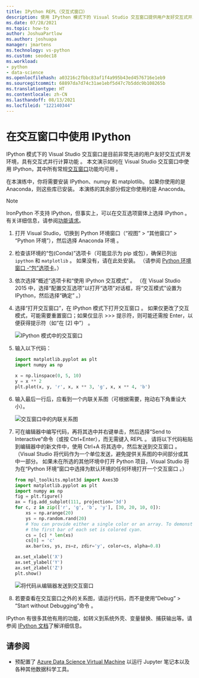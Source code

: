 ```yaml
---
title: IPython REPL（交互式窗口）
description: 使用 IPython 模式下的 Visual Studio 交互窗口提供用户友好交互式开发环境，并具有交互式并行计算功能。
ms.date: 07/28/2021
ms.topic: how-to
author: JoshuaPartlow
ms.author: joshuapa
manager: jmartens
ms.technology: vs-python
ms.custom: seodec18
ms.workload:
- python
- data-science
ms.openlocfilehash: a03216c2fbbc83af1f4a995b43ed4576716e1eb9
ms.sourcegitcommit: 68897da7d74c31ae1ebf5d47c7b5ddc9b108265b
ms.translationtype: HT
ms.contentlocale: zh-CN
ms.lasthandoff: 08/13/2021
ms.locfileid: "122140344"
---
```

# <a name="use-ipython-in-the-interactive-window"></a>在交互窗口中使用 IPython

IPython 模式下的 Visual Studio 交互窗口是目前非常先进的用户友好交互式开发环境，具有交互式并行计算功能  。 本文演示如何在 Visual Studio 交互窗口中使用 IPython，其中所有常规[交互窗口](python-interactive-repl-in-visual-studio.md)功能均可用  。

在本演练中，你将需要安装 IPython、numpy 和 matplotlib。 如果你使用的是 Anaconda，则这些库已安装。 本演练的其余部分假定你使用的是 Anaconda。

> [!Note]
> IronPython 不支持 IPython，但事实上，可以在交互选项窗体上选择 IPython  。 有关详细信息，请参阅[功能请求](https://github.com/Microsoft/PTVS/issues/84)。

1. 打开 Visual Studio，切换到 Python 环境窗口（“视图” > “其他窗口” > “Python 环境”），然后选择 Anaconda 环境     。

2. 检查该环境的“包(Conda)”选项卡（可能显示为 pip 或包），确保已列出 `ipython` 和 `matplotlib`    。 如果没有，请在此处安装。 （请参阅 [Python 环境窗口 -“包”选项卡](python-environments-window-tab-reference.md)。）

3. 依次选择“概述”选项卡和“使用 IPython 交互模式”   。 （在 Visual Studio 2015 中，选择“配置交互选项”以打开“选项”对话框，将“交互模式”设置为 IPython，然后选择“确定”      。）

4. 选择“打开交互窗口”，在 IPython 模式下打开交互窗口   。 如果仅更改了交互模式，可能需要重置窗口；如果仅显示 >>> 提示符，则可能还需按 Enter，以便获得提示符（如“在 [2] 中”）   。

    ![IPython 模式中的交互窗口](media/ipython-repl-03.png)

5. 输入以下代码：

   ```python
   import matplotlib.pyplot as plt
   import numpy as np

   x = np.linspace(0, 5, 10)
   y = x ** 2
   plt.plot(x, y, 'r', x, x ** 3, 'g', x, x ** 4, 'b')
   ```

6. 输入最后一行后，应看到一个内联关系图（可根据需要，拖动右下角重设大小）。

    ![交互窗口中的内联关系图](media/ipython-repl-04.png)

7. 可在编辑器中编写代码，再将其选中并右键单击，然后选择“Send to Interactive”命令（或按 Ctrl+Enter），而无需键入 REPL    。 请将以下代码粘贴到编辑器中的新文件中，使用 Ctrl+A 将其选中，然后发送到交互窗口    。 （Visual Studio 将代码作为一个单位发送，避免提供关系图的中间部分或其中一部分。 如果未在所选的其他环境中打开 Python 项目，Visual Studio 将为在“Python 环境”窗口中选择为默认环境的任何环境打开一个交互窗口   。）

    ```python
    from mpl_toolkits.mplot3d import Axes3D
    import matplotlib.pyplot as plt
    import numpy as np
    fig = plt.figure()
    ax = fig.add_subplot(111, projection='3d')
    for c, z in zip(['r', 'g', 'b', 'y'], [30, 20, 10, 0]):
        xs = np.arange(20)
        ys = np.random.rand(20)
        # You can provide either a single color or an array. To demonstrate this,
        # the first bar of each set is colored cyan.
        cs = [c] * len(xs)
        cs[0] = 'c'
        ax.bar(xs, ys, zs=z, zdir='y', color=cs, alpha=0.8)

    ax.set_xlabel('X')
    ax.set_ylabel('Y')
    ax.set_zlabel('Z')
    plt.show()
    ```

    ![将代码从编辑器发送到交互窗口](media/ipython-repl-05.png)

8. 若要查看在交互窗口之外的关系图，请运行代码，而不是使用“Debug” > “Start without Debugging”命令    。

IPython 有很多其他有用的功能，如转义到系统外壳、变量替换、捕获输出等。请参阅 [IPython 文档](https://ipython.org/documentation.html)了解详细信息。

## <a name="see-also"></a>请参阅

- 预配置了 [Azure Data Science Virtual Machine](/azure/machine-learning/data-science-virtual-machine/overview) 以运行 Jupyter 笔记本以及各种其他数据科学工具。

